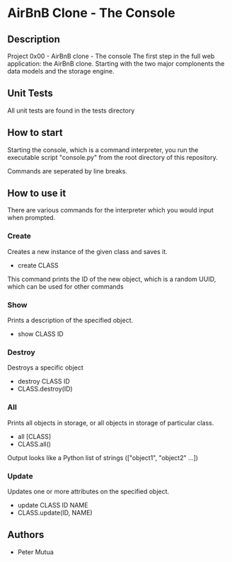 # AirBnB Clone - The Console

## Description

Project 0x00 - AirBnB clone - The console
The first step in the full web application: the AirBnB clone.
Starting with the two major complonents the data models and the storage engine.

## Unit Tests

All unit tests are found in the tests directory

## How to start

Starting the console, which is a command interpreter, you run the executable script "console.py" from the root directory of this repository.

Commands are seperated by line breaks.

## How to use it
There are various commands for the interpreter which you would input when prompted.

### Create
Creates a new instance of the given class and saves it.
* create CLASS

This command prints the ID of the new object, which is a random UUID, which can be used for other commands

### Show

Prints a description of the specified object.

* show CLASS ID

### Destroy

Destroys a specific object

* destroy CLASS ID
* CLASS.destroy(ID)

### All

Prints all objects in storage, or all objects in storage of particular class.

* all [CLASS]
* CLASS.all()

Output looks like a Python list of strings (["object1", "object2" ...])

### Update

Updates one or more attributes on the specified object.

* update CLASS ID NAME
* CLASS.update(ID, NAME)

## Authors

* Peter Mutua
